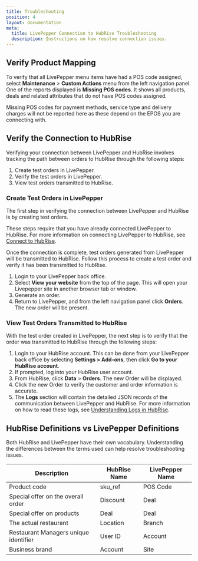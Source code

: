 ```yaml
---
title: Troubleshooting
position: 4
layout: documentation
meta:
  title: LivePepper Connection to HubRise Troubleshooting
  description: Instructions on how resolve connection issues.
---
```


## Verify Product Mapping

To verify that all LivePepper menu items have had a POS code assigned, select **Maintenance** > **Custom Actions** menu from the left navigation panel. One of the reports displayed is **Missing POS codes**. It shows all products, deals and related attributes that do not have POS codes assigned. 

[comment]: # (Might want to include screenshot of this page here)

Missing POS codes for payment methods, service type and delivery charges will not be reported here as these depend on the EPOS you are connecting with.

## Verify the Connection to HubRise

Verifying your connection between LivePepper and HubRise involves tracking the path between orders to HubRise through the following steps:

1. Create test orders in LivePepper.
1. Verify the test orders in LivePepper.
1. View test orders transmitted to HubRise.

### Create Test Orders in LivePepper

The first step in verifying the connection between LivePepper and HubRise is by creating test orders.

These steps require that you have already connected LivePepper to HubRise. For more information on connecting LivePepper to HubRise, see [Connect to HubRise](/apps/livepepper/connect-hubrise/).

Once the connection is complete, test orders generated from LivePepper will be transmitted to HubRise. Follow this process to create a test order and verify it has been transmitted to HubRise.

1. Login to your LivePepper back office.
2. Select **View your website** from the top of the page. This will open your Livepepper site in another browser tab or window.
3. Generate an order.
4. Return to LivePepper, and from the left navigation panel click **Orders**. The new order will be present.

### View Test Orders Transmitted to HubRise

With the test order created in LivePepper, the next step is to verify that the order was transmitted to HubRise through the following steps:

1. Login to your HubRise account. This can be done from your LivePepper back office by selecting **Settings > Add-ons**, then click **Go to your HubRise account**.
2. If prompted, log into your HubRise user account.
3. From HubRise, click **Data** > **Orders**. The new Order will be displayed.
4. Click the new Order to verify the customer and order information is accurate.
5. The **Logs** section will contain the detailed JSON records of the communication between LivePepper and HubRise. For more information on how to read these logs, see [Understanding Logs in HubRise](/docs/hubrise-logs).

## HubRise Definitions vs LivePepper Definitions

Both HubRise and LivePepper have their own vocabulary. Understanding the differences between the terms used can help resolve troubleshooting issues.

| Description                           | HubRise Name | LivePepper Name |
| ------------------------------------- | ------------ | --------------- |
| Product code                          | sku_ref      | POS Code        |
| Special offer on the overall order    | Discount     | Deal            |
| Special offer on products             | Deal         | Deal            |
| The actual restaurant                 | Location     | Branch          |
| Restaurant Managers unique identifier | User ID      | Account         |
| Business brand                        | Account      | Site            |
